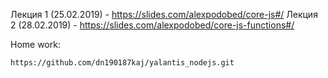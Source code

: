 Лекция 1 (25.02.2019) - https://slides.com/alexpodobed/core-js#/
Лекция 2 (28.02.2019) - https://slides.com/alexpodobed/core-js-functions#/


Home work:
```
https://github.com/dn190187kaj/yalantis_nodejs.git
```

